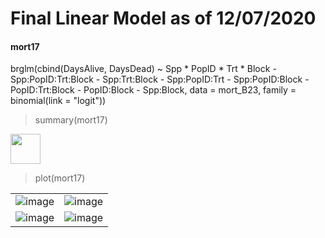 # Final Linear Model as of 12/07/2020

#### mort17

brglm(cbind(DaysAlive, DaysDead) ~ Spp * PopID * Trt * Block - Spp:PopID:Trt:Block - Spp:Trt:Block - Spp:PopID:Trt - Spp:PopID:Block - PopID:Trt:Block - PopID:Block - Spp:Block, data = mort_B23, family = binomial(link = "logit"))

> summary(mort17)

<img src="https://github.com/FfionT/LittorinaThermal2019/blob/master/notebook/notebook_figures/mort17_summary.png" width="48">

> plot(mort17)

| | |
|---|---|
| ![image](https://github.com/FfionT/LittorinaThermal2019/blob/master/notebook/notebook_figures/mort17_plot1.png) | ![image](https://github.com/FfionT/LittorinaThermal2019/blob/master/notebook/notebook_figures/mort17_plot2.png) |
| ![image](https://github.com/FfionT/LittorinaThermal2019/blob/master/notebook/notebook_figures/mort17_plot3.png) | ![image](https://github.com/FfionT/LittorinaThermal2019/blob/master/notebook/notebook_figures/mort17_plot4.png) |
